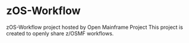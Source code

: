 # zOS-Workflow
zOS-Workflow project hosted by Open Mainframe Project
This project is created to openly share z/OSMF workflows.
